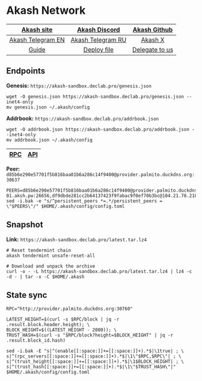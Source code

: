 # Akash Network

|[Akash site](https://akash.network/)|[Akash Discord](https://discord.akash.network/)|[Akash Github](https://github.com/akash-network)|
|:--:|:--:|:--:|
|[Akash Telegram EN](https://t.me/AkashNW)|[Akash Telegram RU](https://t.me/akash_ru)|[Akash X](https://twitter.com/akashnet_)|
|[Guide](https://services.declab.pro/guides)|[Deploy file](https://gitopia.com/DecloudNodesLab/cosmos-universe/tree/master/projects/Akash_Network/akash_sandbox_deploy.yml)|[Delegate to us](https://restake.app/akash/akashvaloper1ax4c40gn3s74xxm75g6cmts3fw7rq64gq0kaj4a)|


## Endpoints

**Genesis:** ```https://akash-sandbox.declab.pro/genesis.json```

```
wget -O genesis.json https://akash-sandbox.declab.pro/genesis.json --inet4-only
mv genesis.json ~/.akash/config
```

**Addrbook:** ```https://akash-sandbox.declab.pro/addrbook.json```

```
wget -O addrbook.json https://akash-sandbox.declab.pro/addrbook.json --inet4-only
mv addrbook.json ~/.akash/config
```

|[**RPC**](https://akash-sandbox.declab.pro/rpc)|[**API**](https://akash-sandbox.declab.pro)|
|:--:|:--:|


**Peer:** ```d85b6e290e57701f5b816baa01b6a286c14f9400@provider.palmito.duckdns.org:30637```

```
PEERS=d85b6e290e57701f5b816baa01b6a286c14f9400@provider.palmito.duckdns.org:30637,e06a303953a66de205d35e6ab1f17c0dc035a516@p2p.sandbox-01.aksh.pw:26656,df9dbde281cc2b64137423f9fabac9f0ef70b3bc@104.21.78.218:30592,178aceed035d9310482bc42e0aa1c0e4af7693e8@162.55.245.144:12010
sed -i.bak -e "s/^persistent_peers *=.*/persistent_peers = \"$PEERS\"/" $HOME/.akash/config/config.toml
```

## Snapshot 

**Link:** ```https://akash-sandbox.declab.pro/latest.tar.lz4```

```
# Reset tendermint chain
akash tendermint unsafe-reset-all

# Download and unpack the archive
curl -o - -L https://akash-sandbox.declab.pro/latest.tar.lz4 | lz4 -c -d - | tar -x -C $HOME/.akash
```

## State sync

```
RPC="http://provider.palmito.duckdns.org:30760"

LATEST_HEIGHT=$(curl -s $RPC/block | jq -r .result.block.header.height); \
BLOCK_HEIGHT=$((LATEST_HEIGHT - 2000)); \
TRUST_HASH=$(curl -s "$RPC/block?height=$BLOCK_HEIGHT" | jq -r .result.block_id.hash)

sed -i.bak -E "s|^(enable[[:space:]]+=[[:space:]]+).*$|\1true| ; \
s|^(rpc_servers[[:space:]]+=[[:space:]]+).*$|\1\"$RPC,$RPC\"| ; \
s|^(trust_height[[:space:]]+=[[:space:]]+).*$|\1$BLOCK_HEIGHT| ; \
s|^(trust_hash[[:space:]]+=[[:space:]]+).*$|\1\"$TRUST_HASH\"|" $HOME/.akash/config/config.toml
```

